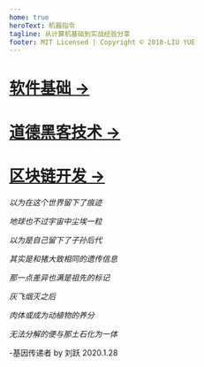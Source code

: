 ```yaml
---
home: true
heroText: 机器指令
tagline: 从计算机基础到实战经验分享
footer: MIT Licensed | Copyright © 2018-LIU YUE
---
```


[软件基础 →](/docs/software)
==============================

[道德黑客技术 →](/docs/coder2hacker)
====================================

[区块链开发 →](/docs/blockchain)
================================

_以为在这个世界留下了痕迹_

_地球也不过宇宙中尘埃一粒_

_以为是自己留下了子孙后代_

_其实是和猪大致相同的遗传信息_

_那一点差异也满是祖先的标记_

_灰飞烟灭之后_

_肉体或成为动植物的养分_

_无法分解的便与那土石化为一体_

\-基因传递者 by 刘跃 2020.1.28
